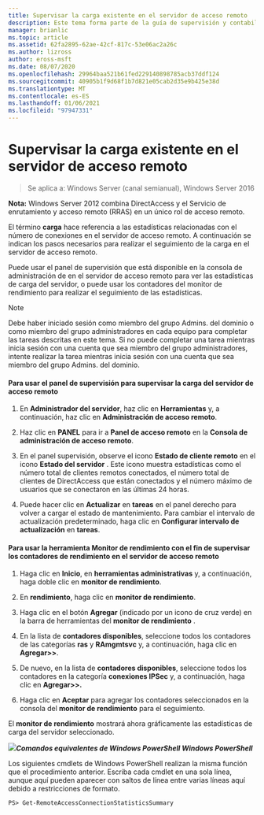 ```yaml
---
title: Supervisar la carga existente en el servidor de acceso remoto
description: Este tema forma parte de la guía de supervisión y contabilidad de acceso remoto en Windows Server 2016.
manager: brianlic
ms.topic: article
ms.assetid: 62fa2895-62ae-42cf-817c-53e06ac2a26c
ms.author: lizross
author: eross-msft
ms.date: 08/07/2020
ms.openlocfilehash: 29964baa521b61fed229140898785acb37ddf124
ms.sourcegitcommit: 40905b1f9d68f1b7d821e05cab2d35e9b425e38d
ms.translationtype: MT
ms.contentlocale: es-ES
ms.lasthandoff: 01/06/2021
ms.locfileid: "97947331"
---
```

# <a name="monitor-the-existing-load-on-the-remote-access-server"></a>Supervisar la carga existente en el servidor de acceso remoto

>Se aplica a: Windows Server (canal semianual), Windows Server 2016

**Nota:** Windows Server 2012 combina DirectAccess y el Servicio de enrutamiento y acceso remoto (RRAS) en un único rol de acceso remoto.

El término **carga** hace referencia a las estadísticas relacionadas con el número de conexiones en el servidor de acceso remoto. A continuación se indican los pasos necesarios para realizar el seguimiento de la carga en el servidor de acceso remoto.

Puede usar el panel de supervisión que está disponible en la consola de administración de en el servidor de acceso remoto para ver las estadísticas de carga del servidor, o puede usar los contadores del monitor de rendimiento para realizar el seguimiento de las estadísticas.

> [!NOTE]
> Debe haber iniciado sesión como miembro del grupo Admins. del dominio o como miembro del grupo administradores en cada equipo para completar las tareas descritas en este tema. Si no puede completar una tarea mientras inicia sesión con una cuenta que sea miembro del grupo administradores, intente realizar la tarea mientras inicia sesión con una cuenta que sea miembro del grupo Admins. del dominio.

#### <a name="to-use-the-monitoring-dashboard-to-monitor-the-remote-access-server-load"></a>Para usar el panel de supervisión para supervisar la carga del servidor de acceso remoto

1.  En **Administrador del servidor**, haz clic en **Herramientas** y, a continuación, haz clic en **Administración de acceso remoto**.

2.  Haz clic en **PANEL** para ir a **Panel de acceso remoto** en la **Consola de administración de acceso remoto**.

3.  En el panel supervisión, observe el icono **Estado de cliente remoto** en el icono **Estado del servidor** . Este icono muestra estadísticas como el número total de clientes remotos conectados, el número total de clientes de DirectAccess que están conectados y el número máximo de usuarios que se conectaron en las últimas 24 horas.

4.  Puede hacer clic en **Actualizar** en **tareas** en el panel derecho para volver a cargar el estado de mantenimiento. Para cambiar el intervalo de actualización predeterminado, haga clic en **Configurar intervalo de actualización** en **tareas**.

#### <a name="to-use-the-performance-monitor-tool-to-monitor-performance-counters-on-the-remote-access-server"></a>Para usar la herramienta Monitor de rendimiento con el fin de supervisar los contadores de rendimiento en el servidor de acceso remoto

1.  Haga clic en **Inicio**, en **herramientas administrativas** y, a continuación, haga doble clic en **monitor de rendimiento**.

2.  En **rendimiento**, haga clic en **monitor de rendimiento**.

3.  Haga clic en el botón **Agregar** (indicado por un icono de cruz verde) en la barra de herramientas del **monitor de rendimiento** .

4.  En la lista de **contadores disponibles**, seleccione todos los contadores de las categorías **ras** y **RAmgmtsvc** y, a continuación, haga clic en **Agregar>>**.

5.  De nuevo, en la lista de **contadores disponibles**, seleccione todos los contadores en la categoría **conexiones IPSec** y, a continuación, haga clic en **Agregar>>.**

6.  Haga clic en **Aceptar** para agregar los contadores seleccionados en la consola del **monitor de rendimiento** para el seguimiento.

El **monitor de rendimiento** mostrará ahora gráficamente las estadísticas de carga del servidor seleccionado.

![](../../../media/Monitor-the-existing-load-on-the-Remote-Access-server/PowerShellLogoSmall.gif)**_<em>Comandos equivalentes</em> de Windows PowerShell Windows PowerShell_**

Los siguientes cmdlets de Windows PowerShell realizan la misma función que el procedimiento anterior. Escriba cada cmdlet en una sola línea, aunque aquí pueden aparecer con saltos de línea entre varias líneas aquí debido a restricciones de formato.

```
PS> Get-RemoteAccessConnectionStatisticsSummary
```



